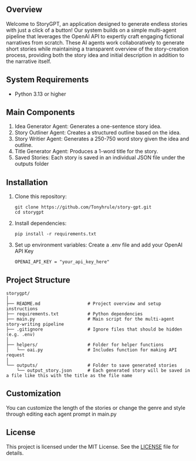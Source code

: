 ## Overview
Welcome to StoryGPT, an application designed to generate endless stories with just a click of a button! Our system builds on a simple multi-agent pipeline that leverages the OpenAI API to expertly craft engaging fictional narratives from scratch. These AI agents work collaboratively to generate short stories while maintaining a transparent overview of the story-creation process, providing both the story idea and initial description in addition to the narrative itself. 
## System Requirements
* Python 3.13 or higher
## Main Components

1. Idea Generator Agent: Generates a one-sentence story idea.
2. Story Outliner Agent: Creates a structured outline based on the idea.
3. Story Writier Agent: Generates a 250-750 word story given the idea and outline.
4. Title Generator Agent: Produces a 1-word title for the story.
5. Saved Stories: Each story is saved in an individual JSON file under the outputs folder
## Installation
1. Clone this repository:
   ```
   git clone https://github.com/Tonyhrule/story-gpt.git
   cd storygpt
   ```
2. Install dependencies:
   ```
   pip install -r requirements.txt
   ```
3. Set up environment variables: Create a .env file and add your OpenAI API Key
   ```
   OPENAI_API_KEY = "your_api_key_here"
   ```
## Project Structure
```
storygpt/
│
├── README.md                  # Project overview and setup instructions
├── requirements.txt           # Python dependencies
├── main.py                    # Main script for the multi-agent story-writing pipeline
├── .gitignore                 # Ignore files that should be hidden (e.g. .env)
│
├── helpers/                   # Folder for helper functions
│   └── oai.py                 # Includes function for making API request
│
└── outputs/                   # Folder to save generated stories
    └── output_story.json      # Each generated story will be saved in a file like this with the title as the file name
```
## Customization
You can customize the length of the stories or change the genre and style through editing each agent prompt in main.py

## License
This project is licensed under the MIT License. See the [LICENSE](https://github.com/Tonyhrule/StoryGPT/blob/main/LICENSE) file for details.
